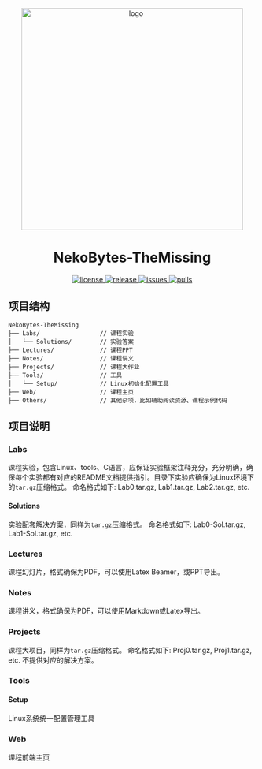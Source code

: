 <div align="center">
  <img src="https://cdn.xyxsw.site/hdu-cs-wiki%20full.svg" alt="logo" width="450rem" height="450rem"/>
</div>
<h1 align="center">NekoBytes-TheMissing</h1>
<p align="center">
  <a href="https://github.com/E1PsyCongroo/NekoBytes-TheMissing/blob/master/LICENSE">
    <img src="https://img.shields.io/github/license/E1PsyCongroo/NekoBytes-TheMissing?color=red" alt="license">
  </a>
  <a href="https://github.com/E1PsyCongroo/NekoBytes-TheMissing/releases">
    <img src="https://img.shields.io/github/v/release/E1PsyCongroo/NekoBytes-TheMissing?color=purple&include_prereleases" alt="release">
  </a>
  <a href="https://github.com/E1PsyCongroo/NekoBytes-TheMissing/issues">
    <img src="https://img.shields.io/github/issues/E1PsyCongroo/NekoBytes-TheMissing?color=lightgreen" alt="issues">
  </a>
  <a href="https://github.com/E1PsyCongroo/NekoBytes-TheMissing/pulls">
    <img src="https://img.shields.io/github/issues-pr/E1PsyCongroo/NekoBytes-TheMissing?color=lightgreen" alt="pulls">
  </a>
</p>

## 项目结构
```
NekoBytes-TheMissing
├── Labs/                 // 课程实验
│   └── Solutions/        // 实验答案
├── Lectures/             // 课程PPT
├── Notes/                // 课程讲义
├── Projects/             // 课程大作业
├── Tools/                // 工具
│   └── Setup/            // Linux初始化配置工具
├── Web/                  // 课程主页
├── Others/               // 其他杂项，比如辅助阅读资源、课程示例代码
```

## 项目说明
### Labs
课程实验，包含Linux、tools、C语言，应保证实验框架注释充分，充分明确，确保每个实验都有对应的README文档提供指引。目录下实验应确保为Linux环境下的`tar.gz`压缩格式。
命名格式如下: Lab0.tar.gz, Lab1.tar.gz, Lab2.tar.gz, etc.
#### Solutions
实验配套解决方案，同样为`tar.gz`压缩格式。
命名格式如下: Lab0-Sol.tar.gz, Lab1-Sol.tar.gz, etc.
### Lectures
课程幻灯片，格式确保为PDF，可以使用Latex Beamer，或PPT导出。
### Notes
课程讲义，格式确保为PDF，可以使用Markdown或Latex导出。
### Projects
课程大项目，同样为`tar.gz`压缩格式。
命名格式如下: Proj0.tar.gz, Proj1.tar.gz, etc.
不提供对应的解决方案。
### Tools
#### Setup
Linux系统统一配置管理工具
### Web
课程前端主页
